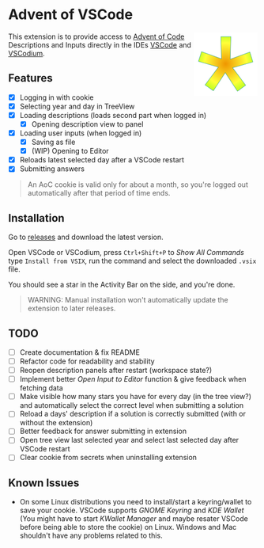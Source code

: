 # Advent of VSCode

<img src="res/icon.png" alt="Project Icon: A star with color gradient from the orange center over yellow to the yellow-lime tips" align=right width=128 height=128 />

This extension is to provide access to [Advent of Code](https://adventofcode.com) Descriptions and Inputs directly in the IDEs [VSCode](https://code.visualstudio.com) and [VSCodium](https://vscodium.com).

## Features

- [x] Logging in with cookie
- [x] Selecting year and day in TreeView
- [x] Loading descriptions (loads second part when logged in)
  - [x] Opening description view to panel
- [x] Loading user inputs (when logged in)
  - [x] Saving as file
  - [x] (WIP) Opening to Editor
- [x] Reloads latest selected day after a VSCode restart
- [x] Submitting answers

> An AoC cookie is valid only for about a month, so you're logged out automatically after that period of time ends.
<!-- Insert Animations / Pictures for how the extension works -->

## Installation

Go to [releases](releases) and download the latest version.

Open VSCode or VSCodium, press `Ctrl+Shift+P` to *Show All Commands*  type `Install from VSIX`, run the command and select the downloaded `.vsix` file.

You should see a star in the Activity Bar on the side, and you're done.

> WARNING: Manual installation won't automatically update the extension to later releases.

## TODO

- [ ] Create documentation & fix README
- [ ] Refactor code for readability and stability
- [ ] Reopen description panels after restart (workspace state?)
- [ ] Implement better *Open Input to Editor* function & give feedback when fetching data
- [ ] Make visible how many stars you have for every day (in the tree view?) and automatically select the correct level when submitting a solution
- [ ] Reload a days' description if a solution is correctly submitted (with or without the extension)
- [ ] Better feedback for answer submitting in extension
- [ ] Open tree view last selected year and select last selected day after VSCode restart
- [ ] Clear cookie from secrets when uninstalling extension

## Known Issues

- On some Linux distributions you need to install/start a keyring/wallet to save your cookie. VSCode supports *GNOME Keyring* and *KDE Wallet* (You might have to start *KWallet Manager* and maybe resater VSCode before being able to store the cookie) on Linux. Windows and Mac shouldn't have any problems related to this.
